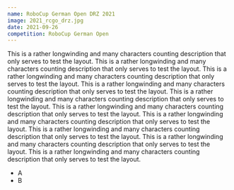 ```yaml
---
name: RoboCup German Open DRZ 2021
image: 2021_rcgo_drz.jpg
date: 2021-09-26
competition: RoboCup German Open
---
```

This is a rather longwinding and many characters counting description that only serves to test the layout.
This is a rather longwinding and many characters counting description that only serves to test the layout.
This is a rather longwinding and many characters counting description that only serves to test the layout.
This is a rather longwinding and many characters counting description that only serves to test the layout.
This is a rather longwinding and many characters counting description that only serves to test the layout.
This is a rather longwinding and many characters counting description that only serves to test the layout.
This is a rather longwinding and many characters counting description that only serves to test the layout.
This is a rather longwinding and many characters counting description that only serves to test the layout.
This is a rather longwinding and many characters counting description that only serves to test the layout.
This is a rather longwinding and many characters counting description that only serves to test the layout.

* A
* B
